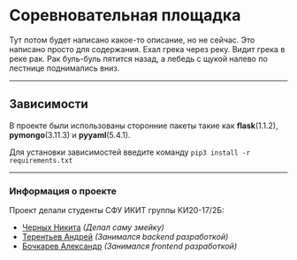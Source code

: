 # Соревновательная площадка

Тут потом будет написано какое-то описание, но не сейчас.
Это написано просто для содержания. Ехал грека через реку. Видит грека в реке рак. Рак буль-буль пятится назад, а 
лебедь с щукой налево по лестнице поднимались вниз.

---
## Зависимости
В проекте были использованы сторонние пакеты такие как 
**flask**(1.1.2), **pymongo**(3.11.3) и **pyyaml**(5.4.1).

Для установки зависимостей введите команду `pip3 install -r requirements.txt`


---
### Информация о проекте

Проект делали студенты СФУ ИКИТ группы КИ20-17/2Б:
- [Черных Никита](https://github.com/Chevik08) _(Делал саму змейку)_
- [Терентьев Андрей](https://github.com/qpexlegendary) _(Занимался backend разработкой)_
- [Бочкарев Александр](https://github.com/AlexandarViWE) _(Занимался frontend разработкой)_